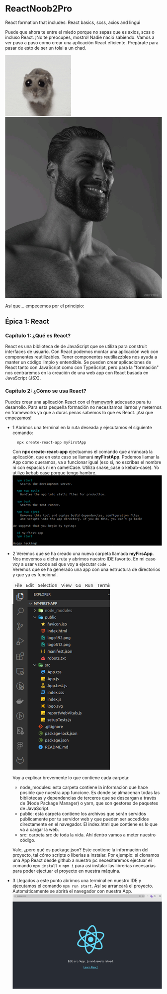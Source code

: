 # ReactNoob2Pro
React formation that includes: React basics, scss, axios and lingui

Puede que ahora te entre el miedo porque no sepas que es axios, scss o incluso React. ¡No te preocupes, mostro! Nadie nació sabiendo. Vamos a ver paso a paso cómo crear una aplicación React eficiente. Prepárate para pasar de esto de ser un tolai a un chad.

![bisho](./images/bisho.png) ![gigachad](./images/gigachad.jpg)

Así que... empecemos por el principio:

## Épica 1: React

### Capítulo 1: ¿Qué es React?

React es una biblioteca de de JavaScript que se utiliza para construit interfaces de usuario. Con React podemos montar una aplicación web con componentes reutilizables. Tener componentes reutiliazzbles nos ayuda a manter un código limpio y entendible. Se pueden crear aplicaciones de React tanto con JavaScript como con TypeScript, pero para la "formación" nos centraremos en la creación de una web app con React basada en JavaScript (JSX).

### Capítulo 2: ¿Cómo se usa React?

Puedes crear una aplicación React con el [framework](https://es.react.dev/learn/start-a-new-react-project) adecuado para tu desarrollo. Para esta pequeña formación no necesitamos liarnos y meternos en frameworks ya que a duras penas sabemos lo que es React. ¡Así que empezamos!

- 1 Abrimos una terminal en la ruta deseada y ejecutamos el siguiente comando:
  ```
    npx create-react-app myFirstApp
  ```
  Con **npx create-react-app** ejectuamos el comando que arrancará la aplicación, que en este caso se llamará **myFirstApp**. Podemos llamar la App como queramos, va a funcionar igual (eso sí, no escribas el nombre ni con espacios ni en camelCase. Utiliza snake_case o kebab-case). Yo utilizo kebab case porque tengo hambre.
  ![npx CRA](./images/npxcra.png)
- 2 Veremos que se ha creado una nueva carpeta llamada **myFirsApp**. Nos movemos a dicha ruta y abrimos nuestro IDE favorito. En mi caso voy a usar vscode así que voy a ejecutar
  `code .`  
  Veremos que se ha generado una app con una estructura de directorios y que ya es funcional.

  ![vscode1](./images/vscode.png)

  Voy a explicar brevemente lo que contiene cada carpeta:
    * node_modules: esta carpeta contiene la información que hace posible que nuestra app funcione. Es donde se almacenan todas las bibliotecas y dependencias de terceros que se descargan a través de (Node Package Manager) o yarn, que son gestores de paquetes de JavaScript.
    * public: esta carpeta contiene los archivos que serán servidos públicamente por tu servidor web y que pueden ser accedidos directamente en el navegador. El index.html que contiene es lo que va a cargar la web.
    * src: carpeta src de toda la vida. Ahí dentro vamos a meter nuestro código.

  Vale, ¿pero qué es package.json? Este contiene la información del proyecto, tal cómo scripts o liberías a instalar. Por ejemplo: si clonamos una App React desde github a nuestro pc necesitaremos ejectuar el comando `npm install` o `npm i` para así instalar las librerías necesarias para poder ejectuar el proyecto en nuestra máquina.

- 3 Llegados a este punto abrimos una terminal en nuestro IDE y ejecutamos el comando `npm run start`. Así se arrancará el proyecto. Automáticamente se abrirá el navegador con nuestra App.
![First app](./images/firstApp.png)

